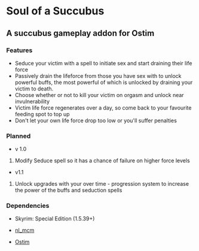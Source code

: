 # Soul of a Succubus
## A succubus gameplay addon for Ostim

### Features
- Seduce your victim with a spell to initiate sex and start draining their life force
- Passively drain the lifeforce from those you have sex with to unlock powerful buffs, the most powerful of which is unlocked by draining your victim to death.
- Choose whether or not to kill your victim on orgasm and unlock near invulnerability
- Victim life force regenerates over a day, so come back to your favourite feeding spot to top up
- Don't let your own life force drop too low or you'll suffer penalties


### Planned

- v 1.0
1. Modify Seduce spell so it has a chance of failure on higher force levels
- v1.1
1. Unlock upgrades with your over time - progression system to increase the power of the buffs and seduction spells

### Dependencies

* Skyrim: Special Edition (1.5.39+)

* [nl_mcm](https://github.com/MrOctopus/nl_mcm)


* [Ostim](https://github.com/Sairion350/OStim)